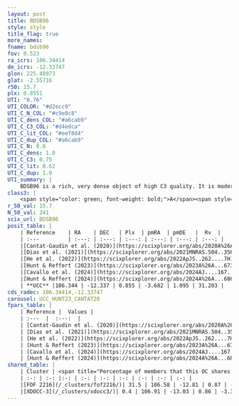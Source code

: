 ```yaml
---
layout: post
title: BDSB96
style: style
title_flag: true
more_names: 
fname: bdsb96
fov: 0.523
ra_icrs: 106.34414
de_icrs: -12.33747
glon: 225.48973
glat: -2.55716
r50: 15.7
plx: 0.8551
UTI: "0.76"
UTI_COLOR: "#d2ecc9"
UTI_C_N_COL: "#c9e8c8"
UTI_C_dens_COL: "#a6cab9"
UTI_C_C3_COL: "#d4edca"
UTI_C_lit_COL: "#eef8d4"
UTI_C_dup_COL: "#a6cab9"
UTI_C_N: 0.8
UTI_C_dens: 1.0
UTI_C_C3: 0.75
UTI_C_lit: 0.62
UTI_C_dup: 1.0
UTI_summary: |
    BDSB96 is a rich, very dense object of high C3 quality. It is moderately studied in the literature. This object shares a moderate percentage of members with 2 later reported entries.
class3: |
    <span style="color: green; font-weight: bold;">A</span><span style="color: #FFC300; font-weight: bold;">B</span>
r_50_val: 15.7
N_50_val: 241
scix_url: BDSB96
posit_table: |
    | Reference    | RA    | DEC   | Plx  | pmRA  | pmDE   |  Rv  |
    | :---         | :---: | :---: | :---: | :---: | :---: | :---: |
    |[Cantat-Gaudin et al. (2020)](https://scixplorer.org/abs/2020A%26A...640A...1C) | 106.332 | -12.327 | 0.844 | -3.843 | 1.071 | -- |
    |[Dias et al. (2021)](https://scixplorer.org/abs/2021MNRAS.504..356D) | 106.349 | -12.322 | 0.863 | -3.715 | 1.05 | 27.502 |
    |[He et al. (2022)](https://scixplorer.org/abs/2022ApJS..262....7H) | 106.534 | -12.603 | 0.864 | -3.45 | 0.92 | -- |
    |[Hunt & Reffert (2023)](https://scixplorer.org/abs/2023A%26A...673A.114H) | 106.332 | -12.325 | 0.865 | -3.661 | 0.996 | 15.613 |
    |[Cavallo et al. (2024)](https://scixplorer.org/abs/2024AJ....167...12C) | 106.458 | -12.567 | 0.864 | -- | -- | -- |
    |[Hunt & Reffert (2024)](https://scixplorer.org/abs/2024A%26A...686A..42H) | 106.332 | -12.325 | 0.865 | -3.661 | 0.996 | 15.613 |
    | **UCC** |106.344 | -12.337 | 0.855 | -3.682 | 1.095 | 31.203 | 
cds_radec: 106.34414,-12.33747
carousel: UCC_HUNT23_CANTAT20
fpars_table: |
    | Reference |  Values |
    | :---  |  :---:  |
    | [Cantat-Gaudin et al. (2020)](https://scixplorer.org/abs/2020A%26A...640A...1C) | `AVNN=1.22, DMNN=10.29, AgeNN=6.9` |
    | [Dias et al. (2021)](https://scixplorer.org/abs/2021MNRAS.504..356D) | `Av=1.483, Dist=1155, logage=6.871, [Fe/H]=-0.144` |
    | [He et al. (2022)](https://scixplorer.org/abs/2022ApJS..262....7H) | `A0=1.55, logAge=6.9` |
    | [Hunt & Reffert (2023)](https://scixplorer.org/abs/2023A%26A...673A.114H) | `AV50=0.969, diffAV50=1.792, MOD50=10.216, logAge50=6.827` |
    | [Cavallo et al. (2024)](https://scixplorer.org/abs/2024AJ....167...12C) | `AV50=0.82, dMod50=10.27, logAge50=6.81, [Fe/H]50=-0.22` |
    | [Hunt & Reffert (2024)](https://scixplorer.org/abs/2024A%26A...686A..42H) | `MassJ=157.987` |
shared_table: |
    | Cluster | <span title="Percentage of members that this OC shares with the ones listed">%</span>   | RA   | DEC   | Plx   | pmRA  | pmDE  | Rv | UTI |
    | :-: | :-: |:-: | :-: | :-: | :-: | :-: | :-: | :-: |
    |[FOF 2216](/_clusters/fof2216/)| 31.5 | 106.58 | -12.81 | 0.87 | -3.41 | 0.78 | 29.19 |0.29 |
    |[XDOCC-3](/_clusters/xdocc3/)| 0.4 | 106.91 | -13.03 | 0.86 | -3.38 | 0.6 | 29.19 |0.09 |
---
```

